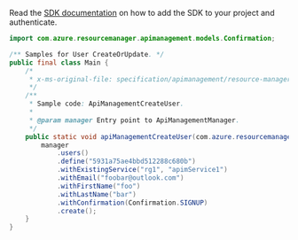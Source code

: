 Read the [SDK documentation](https://github.com/Azure/azure-sdk-for-java/blob/azure-resourcemanager-apimanagement_1.0.0-beta.3/sdk/apimanagement/azure-resourcemanager-apimanagement/README.md) on how to add the SDK to your project and authenticate.

```java
import com.azure.resourcemanager.apimanagement.models.Confirmation;

/** Samples for User CreateOrUpdate. */
public final class Main {
    /*
     * x-ms-original-file: specification/apimanagement/resource-manager/Microsoft.ApiManagement/stable/2021-08-01/examples/ApiManagementCreateUser.json
     */
    /**
     * Sample code: ApiManagementCreateUser.
     *
     * @param manager Entry point to ApiManagementManager.
     */
    public static void apiManagementCreateUser(com.azure.resourcemanager.apimanagement.ApiManagementManager manager) {
        manager
            .users()
            .define("5931a75ae4bbd512288c680b")
            .withExistingService("rg1", "apimService1")
            .withEmail("foobar@outlook.com")
            .withFirstName("foo")
            .withLastName("bar")
            .withConfirmation(Confirmation.SIGNUP)
            .create();
    }
}
```
